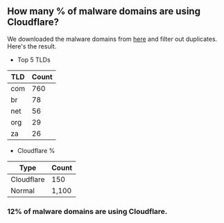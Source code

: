 ## How many % of malware domains are using Cloudflare?


We downloaded the malware domains from [here](https://urlhaus.abuse.ch) and filter out duplicates.
Here's the result.


[//]: # (start replacement)


- Top 5 TLDs

| TLD | Count |
| --- | --- |
| com | 760 |
| br | 78 |
| net | 56 |
| org | 29 |
| za | 26 |


- Cloudflare %

| Type | Count |
| --- | --- |
| Cloudflare | 150 |
| Normal | 1,100 |


### 12% of malware domains are using Cloudflare.